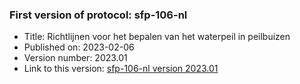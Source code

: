 ### First version of protocol: sfp-106-nl

- Title: Richtlijnen voor het bepalen van het waterpeil in peilbuizen
- Published on: 2023-02-06
- Version number: 2023.01
- Link to this version: [sfp-106-nl version 2023.01](2023.01/index.html)

<!--One entry for each release describing the generic changes since the previous release.
e.g. (sort most recent first)

- 2020.03
    - sfp-403_shorttitle_nl (first version)
    - sfp-403_shorttitle_en (first version)
- 2020.02
    - sfp-402_shorttitle_nl (update)
- 2020.01
    - sfp-402_shorttitle_nl (first version)
-->
